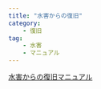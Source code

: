 ```yaml
---
title: "水害からの復旧"
category: 
    - 復旧
tag:
    - 水害
    - マニュアル
---
```


[水害からの復旧マニュアル](https://houseresearch.jp/note/money/1239/)